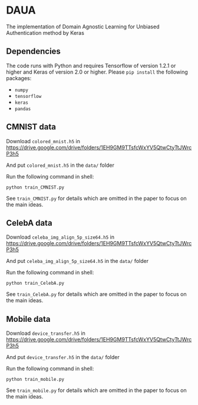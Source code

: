 # DAUA
The implementation of Domain Agnostic Learning for Unbiased Authentication method by Keras
 
## Dependencies
The code runs with Python and requires Tensorflow of version 1.2.1 or higher and Keras of version 2.0 or higher. Please `pip install` the following packages:
- `numpy`
- `tensorflow` 
- `keras`
- `pandas`
 
## CMNIST data

Download `colored_mnist.h5` in https://drive.google.com/drive/folders/1EH9GM9TTsfcWxYV5QtwCtyTtJWrcP3h5

And put `colored_mnist.h5` in the `data/` folder

Run the following command in shell:

```shell
python train_CMNIST.py
```
 
See `train_CMNIST.py` for details which are omitted in the paper to focus on the main ideas. 

## CelebA data

Download `celeba_img_align_5p_size64.h5` in https://drive.google.com/drive/folders/1EH9GM9TTsfcWxYV5QtwCtyTtJWrcP3h5

And put `celeba_img_align_5p_size64.h5` in the `data/` folder

Run the following command in shell:

```shell
python train_CelebA.py
```
 
See `train_CelebA.py` for details which are omitted in the paper to focus on the main ideas. 

## Mobile data

Download `device_transfer.h5` in https://drive.google.com/drive/folders/1EH9GM9TTsfcWxYV5QtwCtyTtJWrcP3h5

And put `device_transfer.h5` in the `data/` folder

Run the following command in shell:

```shell
python train_mobile.py
```
 

See `train_mobile.py` for details which are omitted in the paper to focus on the main ideas. 
